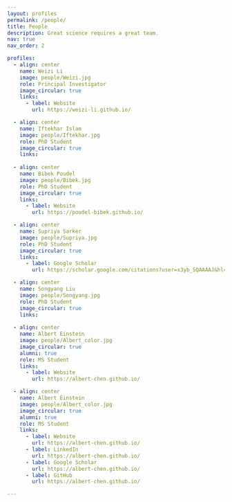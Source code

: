 ```yaml
---
layout: profiles
permalink: /people/
title: People
description: Great science requires a great team.
nav: true
nav_order: 2

profiles:
  - align: center
    name: Weizi Li
    image: people/Weizi.jpg
    role: Principal Investigator
    image_circular: true 
    links: 
      - label: Website
        url: https://weizi-li.github.io/

  - align: center
    name: Iftekhar Islam
    image: people/Iftekhar.jpg
    role: PhD Student
    image_circular: true 
    links: 
      
  - align: center
    name: Bibek Poudel
    image: people/Bibek.jpg
    role: PhD Student
    image_circular: true 
    links:
      - label: Website
        url: https://poudel-bibek.github.io/

  - align: center
    name: Supriya Sarker
    image: people/Supriya.jpg
    role: PhD Student
    image_circular: true 
    links:
      - label: Google Scholar
        url: https://scholar.google.com/citations?user=x3yb_SQAAAAJ&hl=en&oi=ao

  - align: center
    name: Songyang Liu
    image: people/Songyang.jpg
    role: PhD Student
    image_circular: true 
    links:
      
  - align: center
    name: Albert Einstein
    image: people/Albert_color.jpg
    image_circular: true
    alumni: true 
    role: MS Student
    links:
      - label: Website
        url: https://albert-chen.github.io/

  - align: center
    name: Albert Einstein
    image: people/Albert_color.jpg
    image_circular: true
    alumni: true 
    role: MS Student
    links:
      - label: Website
        url: https://albert-chen.github.io/
      - label: LinkedIn
        url: https://albert-chen.github.io/
      - label: Google Scholar
        url: https://albert-chen.github.io/
      - label: GitHub
        url: https://albert-chen.github.io/

---
```


